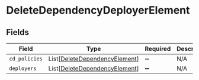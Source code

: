 # DeleteDependencyDeployerElement


## Fields

| Field                                                                           | Type                                                                            | Required                                                                        | Description                                                                     |
| ------------------------------------------------------------------------------- | ------------------------------------------------------------------------------- | ------------------------------------------------------------------------------- | ------------------------------------------------------------------------------- |
| `cd_policies`                                                                   | List[[DeleteDependencyElement](../../models/shared/deletedependencyelement.md)] | :heavy_minus_sign:                                                              | N/A                                                                             |
| `deployers`                                                                     | List[[DeleteDependencyElement](../../models/shared/deletedependencyelement.md)] | :heavy_minus_sign:                                                              | N/A                                                                             |